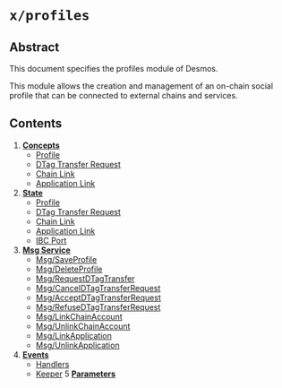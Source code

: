 <!--
order: 0
title: Profiles Overview
parent:
  title: "profiles"
-->

# `x/profiles`

## Abstract 
This document specifies the profiles module of Desmos.  

This module allows the creation and management of an on-chain social profile that can be connected to external chains and services.

## Contents
1. **[Concepts](01_concepts.md)**
    - [Profile](01_concepts.md#profile)
    - [DTag Transfer Request](01_concepts.md#dtag-transfer-request)
    - [Chain Link](01_concepts.md#chain-link)
    - [Application Link](01_concepts.md#application-link)
2. **[State](02_state.md)**
    - [Profile](02_state.md#profile)
    - [DTag Transfer Request](02_state.md#dtag-transfer-request)
    - [Chain Link](02_state.md#chain-link)
    - [Application Link](02_state.md#application-link)
    - [IBC Port](02_state.md#ibc-port)
3. **[Msg Service](03_messages.md)**
    - [Msg/SaveProfile](03_messages.md#msgsaveprofile)
    - [Msg/DeleteProfile](03_messages.md#msgdeleteprofile)
    - [Msg/RequestDTagTransfer](03_messages.md#msgrequestdtagtransfer)
    - [Msg/CancelDTagTransferRequest](03_messages.md#msgcanceldtagtransferrequest)
    - [Msg/AcceptDTagTransferRequest](03_messages.md#msgacceptdtagtransferrequest)
    - [Msg/RefuseDTagTransferRequest](03_messages.md#msgrefusedtagtransferrequest)
    - [Msg/LinkChainAccount](03_messages.md#msglinkchainaccount)
    - [Msg/UnlinkChainAccount](03_messages.md#msgunlinkchainaccount)
    - [Msg/LinkApplication](03_messages.md#msglinkapplication)
    - [Msg/UnlinkApplication](03_messages.md#msgunlinkapplication)
4. **[Events](04_events.md)**
    - [Handlers](04_events.md#handlers) 
    - [Keeper](04_events.md#keeper)
5 **[Parameters](05_params.md)**